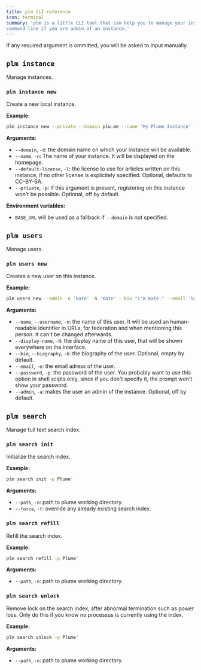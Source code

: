 ```yaml
---
title: plm CLI reference
icon: terminal
summary: 'plm is a little CLI tool that can help you to manage your instance from the
command line if you are admin of an instance.'
---
```


If any required argument is ommitted, you will be asked to input manually.

## `plm instance`

Manage instances.

### `plm instance new`

Create a new local instance.

**Example:**

```bash
plm instance new --private --domain plu.me --name 'My Plume Instance' -l 'CC-BY'
```

**Arguments:**

- `--domain`, `-d`: the domain name on which your instance will be available.
- `--name`, `-n`: The name of your instance. It will be displayed on the homepage.
- `--default-license`, `-l`: the license to use for articles written on this instance, if no other license is explicitely specified. Optional, defaults to CC-BY-SA.
- `--private`, `-p`: if this argument is present, registering on this instance won't be possible. Optional, off by default.

**Environment variables:**

- `BASE_URL` will be used as a fallback if `--domain` is not specified.

## `plm users`

Manage users.

### `plm users new`

Creates a new user on this instance.

**Example:**

```bash
plm users new --admin -n 'kate' -N 'Kate' --bio "I'm Kate." --email 'kate@plu.me'
```

**Arguments:**

- `--name`, `--username`, `-n`: the name of this user. It will be used an human-readable identifier in URLs, for federation and when mentioning this person. It can't be changed afterwards.
- `--display-name`, `-N`: the display name of this user, that will be shown everywhere on the interface.
- `--bio`, `--biography`, `-b`: the biography of the user. Optional, empty by default.
- `--email`, `-e`: the email adress of the user.
- `--password`, `-p`: the password of the user. You probably want to use this option in shell scipts only, since if you don't specify it, the prompt won't show your password.
- `--admin`, `-a`: makes the user an admin of the instance. Optional, off by default.

## `plm search`

Manage full text search index.

### `plm search init`

Initialize the search index.

**Example:**

```bash
plm search init -p Plume'
```

**Arguments:**

- `--path`, `-n`: path to plume working directory.
- `--force`, `-f`: override any already existing search index.

### `plm search refill`

Refill the search index.

**Example:**

```bash
plm search refill -p Plume'
```

**Arguments:**

- `--path`, `-n`: path to plume working directory.

### `plm search unlock`

Remove lock on the search index, after abnormal termination such as power loss.
Only do this if you know no processus is currently using the index.

**Example:**

```bash
plm search unlock -p Plume'
```

**Arguments:**

- `--path`, `-n`: path to plume working directory.
